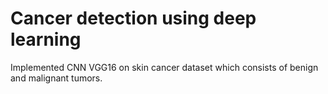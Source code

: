 # Cancer detection using deep learning
Implemented CNN VGG16 on skin cancer dataset which consists of benign and malignant tumors.
